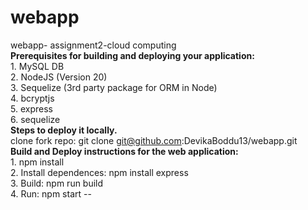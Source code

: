 # webapp </br>
webapp- assignment2-cloud computing </br>
**Prerequisites for building and deploying your application:** </br>
    1. MySQL DB </br>
    2. NodeJS (Version 20) </br>
    3. Sequelize (3rd party package for ORM in Node) </br>
    4. bcryptjs </br>
    5. express </br>
    6. sequelize </br>
**Steps to deploy it locally.** </br>
    clone fork repo: git clone git@github.com:DevikaBoddu13/webapp.git </br>
**Build and Deploy instructions for the web application:** </br>
    1. npm install </br>
    2. Install dependences: npm install express </br>
    3. Build: npm run build </br>
    4. Run: npm start -- </br>
